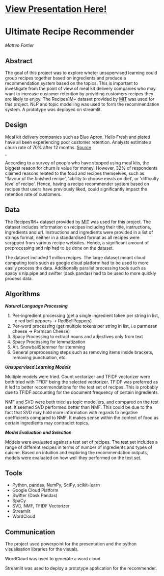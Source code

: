 # [View Presentation Here!](</presentation.pdf>)

# Ultimate Recipe Recommender

*Matteo Fortier*

## Abstract

The goal of this project was to explore wheter unsupervised learning could group recipes together based on ingredients and produce a recommendation system based on the topics. This is important to investigate from the point of view of meal kit delivery companies who may want to increase customer retention by providing customers recipes they are likely to enjoy. The Recipes1M+ dataset provided by [MIT](http://pic2recipe.csail.mit.edu) was used for this project. NLP and topic modelling was used to form the recommendation system. A prototype was deployed on streamlit.

## Design

Meal kit delivery companies such as Blue Apron, Hello Fresh and plated have all been experiencing poor customer retention. Analysts estimate a churn rate of 70% after 12 months. [Source](https://www.saasquatch.com/blog/blue-apron-addicted-to-acquisition/)

<img src="https://www.saasquatch.com/wp-content/uploads/2019/10/BlueApronCustomerRetention.png" style="zoom:33%;" />

According to a survey of people who have stopped using meal kits, the biggest reason for churn is value for money. However, 32% of respondents claimed reasons related to the food and recipes themselves, such as 'flavour of the finished recipe', 'ability to choose meals on diet', or 'difficulty level of recipe'. Hence, having a recipe recommender system based on recipes that users have previously liked, could significantly impact the retention rate of customers.

## Data

The Recipes1M+ dataset provided by [MIT](http://pic2recipe.csail.mit.edu) was used for this project. The dataset includes information on recipes including their title, instructions, ingredients and url. Instructions and ingredients were provided in a list of strings format, neither in a standardised format as all recipes were scrapped from various recipe websites. Hence, a significant amount of preprocessing and nlp had to be done on the dataset.

The dataset included 1 million recipes. The large dataset meant cloud computing tools such as google cloud platform had to be used to more easily process the data. Additionally parallel processing tools such as spacy's nlp.pipe and swifter (dask pandas) had to be used to more quickly process data.

## Algorithms

***Natural Language Processing***

1. Per-ingredient processing (get a single ingredient token per string in list, i.e red bell peppers -> RedBellPeppers)
2. Per-word processing (get multiple tokens per string in list, i.e parmesan cheese -> Parmsan Cheese)
3. Spacy Processing to extract nouns and adjectives only from text
4. Spacy Processing for lemmatization
5. Alt. SnowballStemmer for stemming
6. General preprocessing steps such as removing items inside brackets, removing punctuation, etc.

***Unsupervised Learning Models***

Multiple models were tried. Count vectorizer and TFIDF vectorizer were both tried with TFIDF being the selected vectorizer. TFIDF was preferred as it led to better recommendations for the test set of recipes. This is probably due to TFIDF accounting for the document frequency of certain ingredients.

NMF and SVD were both tried as topic modellers, and compared on the test set. It seemed SVD performed better than NMF. This could be due to the fact that SVD may hold more information with regards to negative coefficients compared to NMF. It makes sense within the context of food as certain ingredients may contradict topics. 

***Model Evaluation and Selection***

Models were evaluated against a test set of recipes. The test set includes a range of different recipes in terms of number of ingredients and types of cuisine. Based on intuition and exploring the recommendation outputs, models were evaluated on how well they performed on the test set.

## Tools

- Python, pandas, NumPy, SciPy, scikit-learn
- Google Cloud Platform
- Swifter (Dask Pandas)
- SpaCy
- SVD, NMF, TFIDF Vectorizer
- Streamlit
- WordCloud

## Communication

The project used powerpoint for the presentation and the python visualisation libraries for the visuals. 

WordCloud was used to generate a word cloud

Streamlit was used to deploy a prototype application for the recommender.
